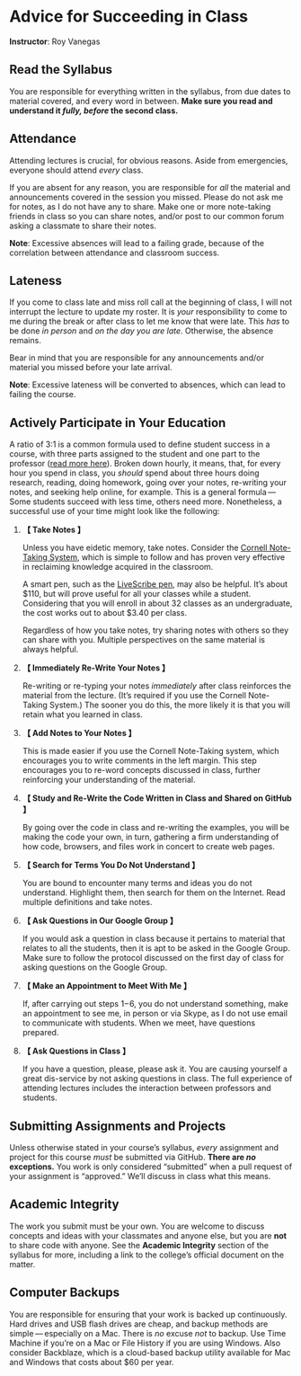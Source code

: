 # Advice for Succeeding in Class

**Instructor**: Roy Vanegas

## Read the Syllabus

You are responsible for everything written in the syllabus, from due dates to material covered, and every word in between. **Make sure you read and understand it _fully, before_ the second class.**

## Attendance

Attending lectures is crucial, for obvious reasons. Aside from emergencies, everyone should attend *every* class.

If you are absent for any reason, you are responsible for *all* the material and announcements covered in the session you missed. Please do not ask me for notes, as I do not have any to share. Make one or more note-taking friends in class so you can share notes, and/or post to our common forum asking a classmate to share their notes.

**Note**: Excessive absences will lead to a failing grade, because of the correlation between attendance and classroom success.

## Lateness

If you come to class late and miss roll call at the beginning of class, I will not interrupt the lecture to update my roster. It is *your* responsibility to come to me during the break or after class to let me know that were late. This *has* to be done *in person* and *on the day you are late*. Otherwise, the absence remains.

Bear in mind that you are responsible for any announcements and/or material you missed before your late arrival.

**Note**: Excessive lateness will be converted to absences, which can lead to failing the course.

## Actively Participate in Your Education

A ratio of 3:1 is a common formula used to define student success in a course, with three parts assigned to the student and one part to the professor ([read more here](https://www.college.columbia.edu/coursepoints)). Broken down hourly, it means, that, for every hour you spend in class, you *should* spend about three hours doing research, reading, doing homework, going over your notes, re-writing your notes, and seeking help online, for example. This is a general formula — Some students succeed with less time, others need more. Nonetheless, a successful use of your time might look like the following:

1. **【 Take Notes 】**

   Unless you have eidetic memory, take notes. Consider the [Cornell Note-Taking System](http://lsc.cornell.edu/notes.html), which is simple to follow and has proven very effective in reclaiming knowledge acquired in the classroom.

   A smart pen, such as the [LiveScribe pen](https://dyslexia.yale.edu/resources/tools-technology/tech-tips/livescribe-smartpen/), may also be helpful. It’s about \$110, but will prove useful for all your classes while a student. Considering that you will enroll in about 32 classes as an undergraduate, the cost works out to about \$3.40 per class.

   Regardless of how you take notes, try sharing notes with others so they can share with you. Multiple perspectives on the same material is always helpful.

2. **【 Immediately Re-Write Your Notes 】**

   Re-writing or re-typing your notes *immediately* after class reinforces the material from the lecture. (It’s required if you use the Cornell Note-Taking System.) The sooner you do this, the more likely it is that you will retain what you learned in class.

3. **【 Add Notes to Your Notes 】**

   This is made easier if you use the Cornell Note-Taking system, which encourages you to write comments in the left margin. This step encourages you to re-word concepts discussed in class, further reinforcing your understanding of the material.

4. **【 Study and Re-Write the Code Written in Class and Shared on GitHub 】**

   By going over the code in class and re-writing the examples, you will be making the code your own, in turn, gathering a firm understanding of how code, browsers, and files work in concert to create web pages.

5. **【 Search for Terms You Do Not Understand 】**

   You are bound to encounter many terms and ideas you do not understand. Highlight them, then search for them on the Internet. Read multiple definitions and take notes.

6. **【 Ask Questions in Our Google Group 】**

   If you would ask a question in class because it pertains to material that relates to all the students, then it is apt to be asked in the Google Group. Make sure to follow the protocol discussed on the first day of class for asking questions on the Google Group.

7. **【 Make an Appointment to Meet With Me 】**

   If, after carrying out steps 1 – 6, you do not understand something, make an appointment to see me, in person or via Skype, as I do not use email to communicate with students. When we meet, have questions prepared.

8. **【 Ask Questions in Class 】**

   If you have a question, please, please ask it. You are causing yourself a great dis-service by not asking questions in class. The full experience of attending lectures includes the interaction between professors and students.

## Submitting Assignments and Projects

Unless otherwise stated in your course’s syllabus, *every* assignment and project for this course *must* be submitted via GitHub. **There are *no* exceptions.** You work is only considered “submitted” when a pull request of your assignment is “approved.” We’ll discuss in class what this means.

## Academic Integrity

The work you submit must be your own. You are welcome to discuss concepts and ideas with your classmates and anyone else, but you are **not** to share code with anyone. See the **Academic Integrity** section of the syllabus for more, including a link to the college’s official document on the matter.

## Computer Backups

You are responsible for ensuring that your work is backed up continuously. Hard drives and USB flash drives are cheap, and backup methods are simple — especially on a Mac. There is *no* excuse *not* to backup. Use Time Machine if you’re on a Mac or File History if you are using Windows. Also consider Backblaze, which is a cloud-based backup utility available for Mac and Windows that costs about $60 per year.
